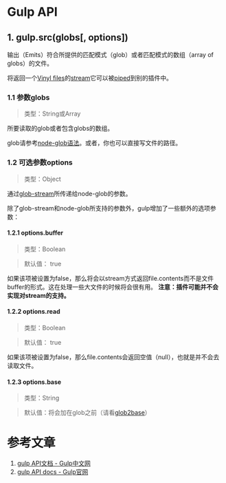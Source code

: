 # Gulp API

## 1. gulp.src(globs[, options])
输出（Emits）符合所提供的匹配模式（glob）或者匹配模式的数组（array of globs）的文件。

将返回一个[Vinyl files](https://github.com/gulpjs/vinyl-fs)的[stream](https://nodejs.org/api/stream.html)它可以被[piped](https://nodejs.org/api/stream.html#stream_readable_pipe_destination_options)到别的插件中。

### 1.1 参数globs

> 类型：String或Array

所要读取的glob或者包含globs的数组。

glob请参考[node-glob语法](https://github.com/isaacs/node-glob)。或者，你也可以直接写文件的路径。

### 1.2 可选参数options

> 类型：Object

通过[glob-stream](https://github.com/gulpjs/glob-stream)所传递给node-glob的参数。

除了glob-stream和node-glob所支持的参数外，gulp增加了一些额外的选项参数：

#### 1.2.1 options.buffer

> 类型：Boolean

> 默认值： true

如果该项被设置为false，那么将会以stream方式返回file.contents而不是文件buffer的形式。这在处理一些大文件的时候将会很有用。
**注意：插件可能并不会实现对stream的支持。**

#### 1.2.2 options.read

> 类型：Boolean

> 默认值： true

如果该项被设置为false，那么file.contents会返回空值（null），也就是并不会去读取文件。

#### 1.2.3 options.base

> 类型：String

> 默认值：将会加在glob之前（请看[glob2base](https://github.com/contra/glob2base)）



# 参考文章
1. [gulp API文档 - Gulp中文网](http://www.gulpjs.com.cn/docs/api/)
2. [gulp API docs - Gulp官网](https://github.com/gulpjs/gulp/blob/master/docs/API.md)

